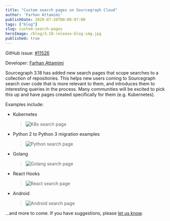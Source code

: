 ```yaml
---
title: "Custom search pages on Sourcegraph Cloud"
author: 'Farhan Attamimi'
publishDate: 2020-07-20T00:00-07:00
tags: ["blog"]
slug: custom-search-pages
heroImage: /blog/3.18-release-blog-img.jpg
published: true
---
```


GitHub issue: [#11526](https://github.com/sourcegraph/sourcegraph/issues/11526)

Developer: [Farhan Attamimi](https://github.com/attfarhan)

Sourcegraph 3.18 has added new search pages that scope searches to a collection of repositories. This helps new users coming to Sourcegraph search over
code that is more relevant to them, and introduces them to interesting queries in the process. Many communities will be excited to pick this up and
have pages created specifically for them (e.g. Kubernetes).

Examples include:

- Kubernetes

  > ![K8s search page](https://storage.cloud.google.com/sourcegraph-assets/blog/k8s-search-page.png "K8s search page")

- Python 2 to Python 3 migration examples

  > ![Python search page](https://storage.cloud.google.com/sourcegraph-assets/blog/3.18/resize-python-search-page.png "Python search page")

- Golang

  > ![Golang search page](https://storage.cloud.google.com/sourcegraph-assets/blog/golang-search-page.png "Golang search page")

- React Hooks

  > ![React search page](https://storage.cloud.google.com/sourcegraph-assets/blog/react-search-page.png "React search page")

- Android

  > ![Android search page](https://storage.cloud.google.com/sourcegraph-assets/blog/3.18/resize-android-search-page.png "Android search page")

...and more to come. If you have suggestions, please [let us know](https://github.com/sourcegraph/sourcegraph/issues/new/choose).

